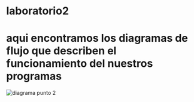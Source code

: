 # laboratorio2
# aqui encontramos los diagramas de flujo que describen el funcionamiento del nuestros programas

![diagrama punto 2](https://user-images.githubusercontent.com/47759325/92842479-3906f000-f3a9-11ea-8519-9f1f233a439e.jpeg)
